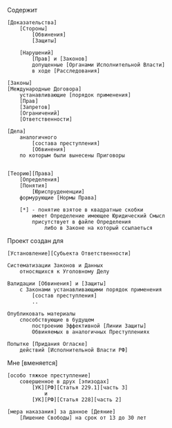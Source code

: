 Содержит

	[Доказательства]
		[Стороны]
			[Обвинения]
			[Защиты]
	
		[Нарушений] 
			[Прав] и [Законов]
			допущенные [Органами Исполнительной Власти]
			в ходе [Расследования]

	[Законы]
	[Международные Договора]
		устанавливающие [порядок применения]
		[Прав]
		[Запретов]
		[Ограничений]
		[Ответственности]

	[Дела]
		аналогичного 
			[состава преступления]
			[Обвинения]
		по которым были вынесены Приговоры


	[Теорию][Права]
		[Определения]
		[Понятия]
			[Юриспрудененции]
		формурующие [Нормы Права]

		[*] - понятие взятое в квадратные скобки 
			имеет Определение имеющее Юридический Смысл
			присутствует в файле Определения
				либо в Законе на который ссылаеться
			



Проект создан для 

	[Установление][Субьекта Ответственности]

	Систематизации Законов и Данных 
		относящихся к Уголовному Делу
			
	Валидации [Обвинения] и [Защиты]
		с Законами устанавливающими порядок применения 
			[состав преступления]
			..

	Опубликовать материалы 
		способствующие в будущем 
			построению Эффективной [Линии Защиты]
			Обвиняемых в аналогичных Преступлениях

	Попытке [Придания Огласке]
		действий [Исполнительной Власти РФ]




Мне [вменяется] 

	[особо тяжкое преступление] 
		cовершенное в друх [эпизодах]	
			[УК][РФ][Статья 229.1][часть 3] 
				и 
			[УК][РФ][Статья 228][часть 2]

	[мера наказания] за данное [Деяние] 
		[Лишение Свободы] на срок от 13 до 30 лет
